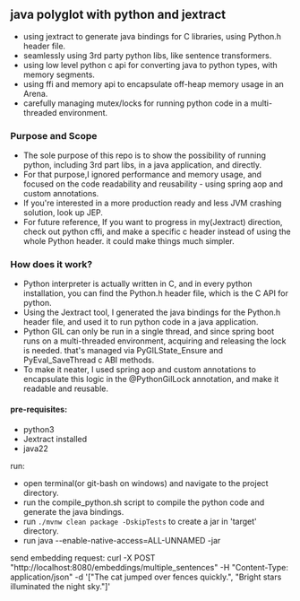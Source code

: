 ## java polyglot with python and jextract
- using jextract to generate java bindings for C libraries, using Python.h header file.
- seamlessly using 3rd party python libs, like sentence transformers.
- using low level python c api for converting java to python types, with memory segments.
- using ffi and memory api to encapsulate off-heap memory usage in an Arena. 
- carefully managing mutex/locks for running python code in a multi-threaded environment.

### Purpose and Scope
- The sole purpose of this repo is to show the possibility of running python, including 3rd part libs, in a java application, and directly.
- For that purpose,I ignored performance and memory usage, and focused on the code readability and reusability - using spring aop and custom annotations.
- If you're interested in a more production ready and less JVM crashing solution, look up JEP.
- For future reference, If you want to progress in my(Jextract) direction, check out python cffi, and make a specific c header instead of using the whole Python header. it could make things much simpler. 

### How does it work?
- Python interpreter is actually written in C, and in every python installation, you can find the Python.h header file, which is the C API for python.
- Using the Jextract tool, I generated the java bindings for the Python.h header file, and used it to run python code in a java application.
- Python GIL can only be run in a single thread, and since spring boot runs on a multi-threaded environment, acquiring and releasing the lock is needed. that's managed via PyGILState_Ensure and PyEval_SaveThread c ABI methods.
- To make it neater, I used spring aop and custom annotations to encapsulate this logic in the @PythonGilLock annotation, and make it readable and reusable.

#### pre-requisites:
- python3
- Jextract installed
- java22

run: 
- open terminal(or git-bash on windows) and navigate to the project directory.
- run the compile_python.sh script to compile the python code and generate the java bindings.
- run `./mvnw clean package -DskipTests` to create a jar in 'target' directory.
- run java --enable-native-access=ALL-UNNAMED -jar <path to jar>

send embedding request:
curl -X POST "http://localhost:8080/embeddings/multiple_sentences" -H "Content-Type: application/json" -d '["The cat jumped over fences quickly.", "Bright stars illuminated the night sky."]'
